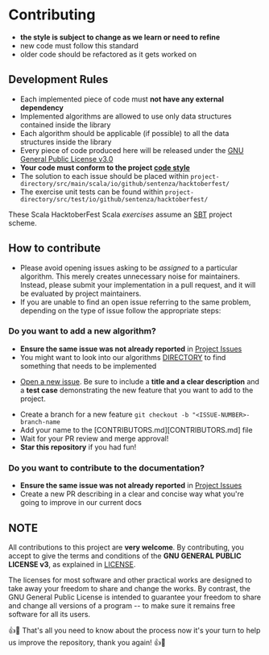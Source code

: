 # Contributing

* **the style is subject to change as we learn or need to refine**
* new code must follow this standard
* older code should be refactored as it gets worked on

## Development Rules

* Each implemented piece of code must **not have any external dependency**
* Implemented algorithms are allowed to use only data structures contained inside the library
* Each algorithm should be applicable (if possible) to all the data structures inside the library
* Every piece of code produced here will be released under the [GNU General Public License v3.0](LICENSE)
* **Your code must conform to the project [code style](docs/code_style.md)**
* The solution to each issue should be placed within
  `project-directory/src/main/scala/io/github/sentenza/hacktoberfest/`
* The exercise unit tests can be found within `project-directory/src/test/io/github/sentenza/hacktoberfest/`

These Scala HacktoberFest Scala _exercises_ assume an [SBT][sbt-intro] project scheme.

## How to contribute

* Please avoid opening issues asking to be _assigned_ to a particular algorithm.
  This merely creates unnecessary noise for maintainers. Instead, please submit
  your implementation in a pull request, and it will be evaluated by project maintainers.
* If you are unable to find an open issue referring to the same problem, depending on the type of
  issue follow the appropriate steps:

### Do you want to add a new algorithm?
* **Ensure the same issue was not already reported** in
  [Project Issues](https://github.com/sentenza/hacktoberfest-scala-algorithms/issues)
* You might want to look into our algorithms [DIRECTORY](DIRECTORY.md) to find something that needs to be implemented
- [Open a new issue](https://github.com/sentenza/hacktoberfest-scala-algorithms/issues/new).
  Be sure to include a **title and a clear description** and a **test case** demonstrating the new feature that you want
  to add to the project.
* Create a branch for a new feature `git checkout -b "<ISSUE-NUMBER>-branch-name`
* Add your name to the [CONTRIBUTORS.md][CONTRIBUTORS.md] file
* Wait for your PR review and merge approval!
* __Star this repository__ if you had fun!

### Do you want to contribute to the documentation?
* **Ensure the same issue was not already reported** in
  [Project Issues](https://github.com/sentenza/hacktoberfest-scala-algorithms/issues)
* Create a new PR describing in a clear and concise way what you're going to improve in our current docs

## NOTE

All contributions to this project are **very welcome**. By contributing, you accept to give the terms and conditions of
the **GNU GENERAL PUBLIC LICENSE v3**, as explained in [LICENSE](LICENSE).

The licenses for most software and other practical works are designed to take away your freedom to share and change the
works. By contrast, the GNU General Public License is intended to guarantee your freedom to share and change all
versions of a program -- to make sure it remains free software for all its users.

:+1::tada: That's all you need to know about the process now it's your turn to help us improve the repository, thank you again! :+1::tada:

[sbt-intro]: https://torre.me.uk/2017/08/19/scala-with-sbt-and-emacs/
